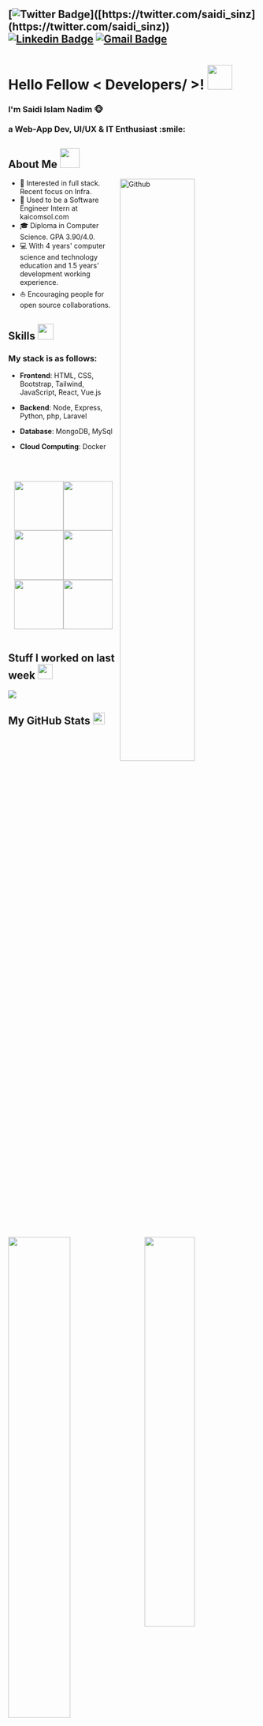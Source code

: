 <!-- Hi there! Feel free to make this your own but don't use my data. Attributions are welcomed --> 

[![Twitter Badge](https://img.shields.io/badge/-@saidi_sinz-1ca0f1?style=flat-square&labelColor=1ca0f1&logo=twitter&logoColor=white&link=[https://twitter.com/saidi_sinz](https://twitter.com/saidi_sinz))]([https://twitter.com/saidi_sinz](https://twitter.com/saidi_sinz)) [![Linkedin Badge](https://img.shields.io/badge/-sinnerd-blue?style=flat-square&logo=Linkedin&logoColor=white&link=https://www.linkedin.com/in/sinnerd/)](https://www.linkedin.com/in/sinnerd/)
[![Gmail Badge](https://img.shields.io/badge/-saidiislam05@gmail.com-c14438?style=flat-square&logo=Gmail&logoColor=white&link=mailto:pranjalbhardwaj@ieee.org)](mailto:saidiislam05@gmail.com)
---
<h1> Hello Fellow < Developers/ >! <img src = "https://raw.githubusercontent.com/MartinHeinz/MartinHeinz/master/wave.gif" width = 50px> </h1>
<!-- <img src="https://github.com/halfrost/halfrost/blob/master/icons/header_1.png" /> -->
<div size='20px'><h3>I'm Saidi Islam Nadim 🐵 <br><br>a Web-App Dev, UI/UX & IT Enthusiast :smile:</h3> 
</div>

<h2> About Me <img height="40" src="https://raw.githubusercontent.com/innng/innng/master/assets/kyubey.gif"/></h2>

<img width="55%" align="right" alt="Github" src="https://raw.githubusercontent.com/onimur/.github/master/.resources/git-header.svg" />

* 🧐   Interested in full stack. Recent focus on Infra.
* 💼   Used to be a Software Engineer Intern at kaicomsol.com
* 🎓   Diploma in Computer Science. GPA 3.90/4.0.
* 💻   With 4 years' computer science and technology education and 1.5 years' development working experience.
* ⛵   Encouraging people for open source collaborations.


<h2> Skills <img src = "https://media2.giphy.com/media/QssGEmpkyEOhBCb7e1/giphy.gif?cid=ecf05e47a0n3gi1bfqntqmob8g9aid1oyj2wr3ds3mg700bl&rid=giphy.gif" width = 32px> </h2>
  <h3>My stack is as follows:</h3>
  
* **Frontend**: HTML, CSS, Bootstrap, Tailwind, JavaScript, React, Vue.js
* **Backend**: Node, Express, Python, php, Laravel
* **Database**: MongoDB, MySql
* **Cloud Computing**: Docker

  <br><br>
<p align="center">
  <img src="https://media3.giphy.com/media/ln7z2eWriiQAllfVcn/200w.webp" width="100"><img src="https://i.giphy.com/media/LMt9638dO8dftAjtco/200.webp" width="100"><img src="https://i.giphy.com/media/eNAsjO55tPbgaor7ma/200w.webp" width="100"><img src="https://i.giphy.com/media/VgGthkhUvGgOit7Y9i/200.webp" width="100"><img src="https://i.giphy.com/media/KzJkzjggfGN5Py6nkT/200.webp" width="100"><img src="https://i.giphy.com/media/IdyAQJVN2kVPNUrojM/200.webp" width="100"><br><br>
</p>

<h2> Stuff I worked on last week  <img src = "https://media1.giphy.com/media/JZ40cnfnN11KycrvMF/giphy.gif?cid=ecf05e47a0n3gi1bfqntqmob8g9aid1oyj2wr3ds3mg700bl&rid=giphy.gif" width = 30px> </h2>
<a href="https://github.com/anuraghazra/github-readme-stats">
<img align="center" src="https://github-readme-stats.vercel.app/api/wakatime?username=@saidiislam&compact=True"/>
</a>
<br>

<h2> My GitHub Stats <img src='https://media1.giphy.com/media/du3J3cXyzhj75IOgvA/giphy.gif?cid=ecf05e47x2g034i9pzwtzzsd3xgg2w9nr94t4tflbbgo3008&rid=giphy.gif' width='24px'> </h2>
<br/>

<!-- <table style="border: none; width: 100%;"><tr style="border: none;"><td valign="center" width="50%" border: none style="border: none;">

<img src="https://github-readme-stats.vercel.app/api?username=saidiislam&show_icons=true&count_private=true&hide_border=true" align="left" style="width: 100%" />

</td><td valign="center" width="50%" style="border: none;">

<img src="https://github-readme-stats.vercel.app/api/top-langs/?username=saidiislam&hide_border=true&layout=compact" align="left" style="width: 100%" />

</td></tr></table>  
 -->


<img src="https://github-readme-stats.vercel.app/api/top-langs/?username=saidiislam&hide_border=true&layout=compact" style="width: 45%" align="right"/>
  <img src="https://github-readme-stats.vercel.app/api?username=saidiislam&show_icons=true&count_private=true&hide_border=true" style="width: 50%" />

  
<p align='center'>

![visitors](https://visitor-badge.glitch.me/badge?page_id=Saidiislam.Saidiislam)

</p>




